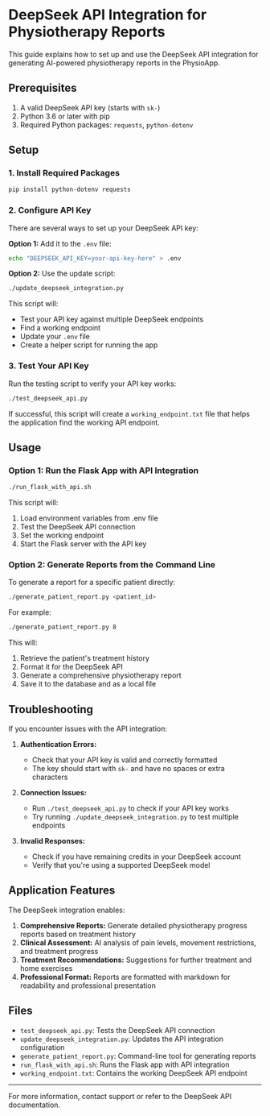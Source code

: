 # DeepSeek API Integration for Physiotherapy Reports

This guide explains how to set up and use the DeepSeek API integration for generating AI-powered physiotherapy reports in the PhysioApp.

## Prerequisites

1. A valid DeepSeek API key (starts with `sk-`)
2. Python 3.6 or later with pip
3. Required Python packages: `requests`, `python-dotenv`

## Setup

### 1. Install Required Packages

```bash
pip install python-dotenv requests
```

### 2. Configure API Key

There are several ways to set up your DeepSeek API key:

**Option 1:** Add it to the `.env` file:

```bash
echo "DEEPSEEK_API_KEY=your-api-key-here" > .env
```

**Option 2:** Use the update script:

```bash
./update_deepseek_integration.py
```

This script will:

- Test your API key against multiple DeepSeek endpoints
- Find a working endpoint
- Update your `.env` file
- Create a helper script for running the app

### 3. Test Your API Key

Run the testing script to verify your API key works:

```bash
./test_deepseek_api.py
```

If successful, this script will create a `working_endpoint.txt` file that helps the application find the working API endpoint.

## Usage

### Option 1: Run the Flask App with API Integration

```bash
./run_flask_with_api.sh
```

This script will:

1. Load environment variables from .env file
2. Test the DeepSeek API connection
3. Set the working endpoint
4. Start the Flask server with the API key

### Option 2: Generate Reports from the Command Line

To generate a report for a specific patient directly:

```bash
./generate_patient_report.py <patient_id>
```

For example:

```bash
./generate_patient_report.py 8
```

This will:

1. Retrieve the patient's treatment history
2. Format it for the DeepSeek API
3. Generate a comprehensive physiotherapy report
4. Save it to the database and as a local file

## Troubleshooting

If you encounter issues with the API integration:

1. **Authentication Errors:**

   - Check that your API key is valid and correctly formatted
   - The key should start with `sk-` and have no spaces or extra characters

2. **Connection Issues:**

   - Run `./test_deepseek_api.py` to check if your API key works
   - Try running `./update_deepseek_integration.py` to test multiple endpoints

3. **Invalid Responses:**
   - Check if you have remaining credits in your DeepSeek account
   - Verify that you're using a supported DeepSeek model

## Application Features

The DeepSeek integration enables:

1. **Comprehensive Reports:** Generate detailed physiotherapy progress reports based on treatment history
2. **Clinical Assessment:** AI analysis of pain levels, movement restrictions, and treatment progress
3. **Treatment Recommendations:** Suggestions for further treatment and home exercises
4. **Professional Format:** Reports are formatted with markdown for readability and professional presentation

## Files

- `test_deepseek_api.py`: Tests the DeepSeek API connection
- `update_deepseek_integration.py`: Updates the API integration configuration
- `generate_patient_report.py`: Command-line tool for generating reports
- `run_flask_with_api.sh`: Runs the Flask app with API integration
- `working_endpoint.txt`: Contains the working DeepSeek API endpoint

---

For more information, contact support or refer to the DeepSeek API documentation.
